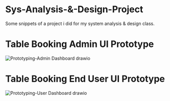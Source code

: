 # Sys-Analysis-&-Design-Project
Some snippets of a project i did for my system analysis & design class.

# Table Booking Admin UI Prototype


![Prototyping-Admin Dashboard drawio](https://github.com/Kxanx1538/Sys-analysis-design-project/assets/121854477/d297910b-5054-46f6-aae9-cf08f027bec0)







# Table Booking End User UI Prototype


![Prototyping-User Dashboard drawio](https://github.com/Kxanx1538/Sys-analysis-design-project/assets/121854477/6852bda2-1fd1-453c-88fe-0bc2f52960b8)
